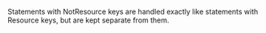 Statements with NotResource keys are handled exactly like statements with Resource keys, but are kept separate from them.
